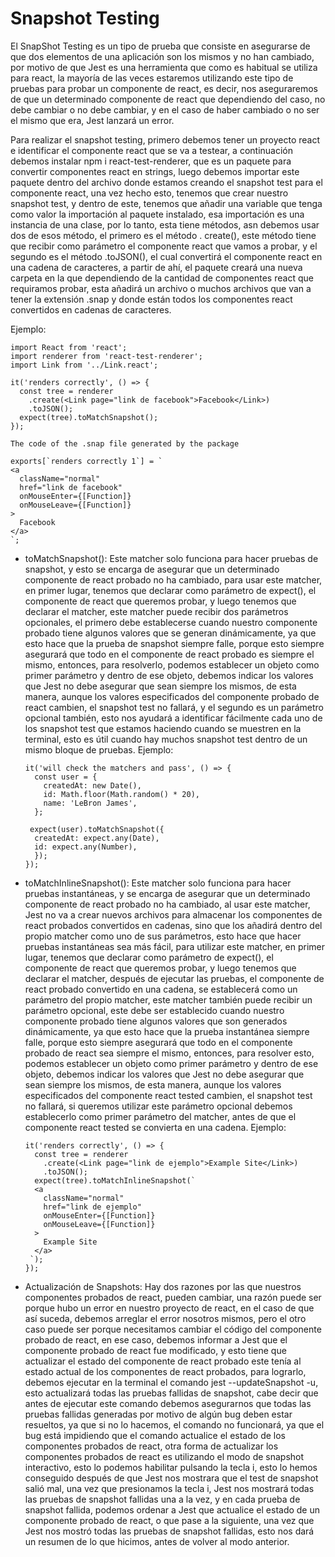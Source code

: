 # Snapshot Testing
El SnapShot Testing es un tipo de prueba que consiste en asegurarse de que dos elementos de una aplicación son los mismos y no han cambiado, por motivo de que Jest es una herramienta que como es habitual se utiliza para react, la mayoría de las veces estaremos utilizando este tipo de pruebas para probar un componente de react, es decir, nos aseguraremos de que un determinado componente de react que dependiendo del caso, no debe cambiar o no debe cambiar, y en el caso de haber cambiado o no ser el mismo que era, Jest lanzará un error.

Para realizar el snapshot testing, primero debemos tener un proyecto react e identificar el componente react que se va a testear, a continuación debemos instalar npm i react-test-renderer, que es un paquete para convertir componentes react en strings, luego debemos importar este paquete dentro del archivo donde estamos creando el snapshot test para el componente react, una vez hecho esto, tenemos que crear nuestro snapshot test, y dentro de este, tenemos que añadir una variable que tenga como valor la importación al paquete instalado, esa importación es una instancia de una clase, por lo tanto, esta tiene métodos, asn debemos usar dos de esos método, el primero es el método . create(), este método tiene que recibir como parámetro el componente react que vamos a probar, y el segundo es el método .toJSON(), el cual convertirá el componente react en una cadena de caracteres, a partir de ahí, el paquete creará una nueva carpeta en la que dependiendo de la cantidad de componentes react que requiramos probar, esta añadirá un archivo o muchos archivos que van a tener la extensión .snap y donde están todos los componentes react convertidos en cadenas de caracteres.

Ejemplo:
```
import React from 'react';
import renderer from 'react-test-renderer';
import Link from '../Link.react';

it('renders correctly', () => {
  const tree = renderer
    .create(<Link page="link de facebook">Facebook</Link>)
    .toJSON();
  expect(tree).toMatchSnapshot();
});

The code of the .snap file generated by the package

exports[`renders correctly 1`] = `
<a
  className="normal"
  href="link de facebook"
  onMouseEnter={[Function]}
  onMouseLeave={[Function]}
>
  Facebook
</a>
`;
```

* toMatchSnapshot(): Este matcher solo funciona para hacer pruebas de snapshot, y esto se encarga de asegurar que un determinado componente de react probado no ha cambiado, para usar este matcher, en primer lugar, tenemos que declarar como parámetro de expect(), el componente de react que queremos probar, y luego tenemos que declarar el matcher, este matcher puede recibir dos parámetros opcionales, el primero debe establecerse cuando nuestro componente probado tiene algunos valores que se generan dinámicamente, ya que esto hace que la prueba de snapshot siempre falle, porque esto siempre asegurará que todo en el componente de react probado es siempre el mismo, entonces, para resolverlo, podemos establecer un objeto como primer parámetro y dentro de ese objeto, debemos indicar los valores que Jest no debe asegurar que sean siempre los mismos, de esta manera, aunque los valores especificados del componente probado de react cambien, el snapshot test no fallará, y el segundo es un parámetro opcional también, esto nos ayudará a identificar fácilmente cada uno de los snapshot test que estamos haciendo cuando se muestren en la terminal, esto es útil cuando hay muchos snapshot test dentro de un mismo bloque de pruebas.
  Ejemplo:
  ```
  it('will check the matchers and pass', () => {
    const user = {
      createdAt: new Date(),
      id: Math.floor(Math.random() * 20),
      name: 'LeBron James',
    };
  
   expect(user).toMatchSnapshot({
    createdAt: expect.any(Date),
    id: expect.any(Number),
    });
  });
  ```
* toMatchInlineSnapshot(): Este matcher solo funciona para hacer pruebas instantáneas, y se encarga de asegurar que un determinado componente de react probado no ha cambiado, al usar este matcher, Jest no va a crear nuevos archivos para almacenar los componentes de react probados convertidos en cadenas, sino que los añadirá dentro del propio matcher como uno de sus parámetros, esto hace que hacer pruebas instantáneas sea más fácil, para utilizar este matcher, en primer lugar, tenemos que declarar como parámetro de expect(), el componente de react que queremos probar, y luego tenemos que declarar el matcher, después de ejecutar las pruebas, el componente de react probado convertido en una cadena, se establecerá como un parámetro del propio matcher, este matcher también puede recibir un parámetro opcional, este debe ser establecido cuando nuestro componente probado tiene algunos valores que son generados dinámicamente, ya que esto hace que la prueba instantánea siempre falle, porque esto siempre asegurará que todo en el componente probado de react sea siempre el mismo, entonces, para resolver esto, podemos establecer un objeto como primer parámetro y dentro de ese objeto, debemos indicar los valores que Jest no debe asegurar que sean siempre los mismos, de esta manera, aunque los valores especificados del componente react tested cambien, el snapshot test no fallará, si queremos utilizar este parámetro opcional debemos establecerlo como primer parámetro del matcher, antes de que el componente react tested se convierta en una cadena.
  Ejemplo:
  ```
  it('renders correctly', () => {
    const tree = renderer
      .create(<Link page="link de ejemplo">Example Site</Link>)
      .toJSON();
    expect(tree).toMatchInlineSnapshot(`
    <a
      className="normal"
      href="link de ejemplo"
      onMouseEnter={[Function]}
      onMouseLeave={[Function]}
    >
      Example Site
    </a>
   `);
  });
  ```
* Actualización de Snapshots: Hay dos razones por las que nuestros componentes probados de react, pueden cambiar, una razón puede ser porque hubo un error en nuestro proyecto de react, en el caso de que así suceda, debemos arreglar el error nosotros mismos, pero el otro caso puede ser porque necesitamos cambiar el código del componente probado de react, en ese caso, debemos informar a Jest que el componente probado de react fue modificado, y esto tiene que actualizar el estado del componente de react probado este tenía al estado actual de los componentes de react probados, para lograrlo, debemos ejecutar en la terminal el comando jest --updateSnapshot -u, esto actualizará todas las pruebas fallidas de snapshot, cabe decir que antes de ejecutar este comando debemos asegurarnos que todas las pruebas fallidas generadas por motivo de algún bug deben estar resueltos, ya que si no lo hacemos, el comando no funcionará, ya que el bug está impidiendo que el comando actualice el estado de los componentes probados de react, otra forma de actualizar los componentes probados de react es utilizando el modo de snapshot interactivo, esto lo podemos habilitar pulsando la tecla i, esto lo hemos conseguido después de que Jest nos mostrara que el test de snapshot salió mal, una vez que presionamos la tecla i, Jest nos mostrará todas las pruebas de snapshot fallidas una a la vez, y en cada prueba de snapshot fallida, podemos ordenar a Jest que actualice el estado de un componente probado de react, o que pase a la siguiente, una vez que Jest nos mostró todas las pruebas de snapshot fallidas, esto nos dará un resumen de lo que hicimos, antes de volver al modo anterior.












